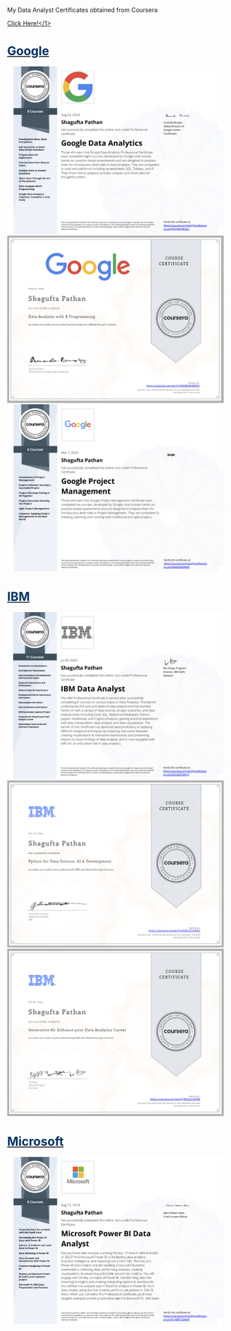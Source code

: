 My Data Analyst Certificates obtained from Coursera

<a href= "https://shaguftapathan.github.io/Certifications/">Click Here!</1>

# <span style="color:#003366;">Google</span>

![](/Google_DA/Google_Data_Anlytics.png)
![](/Google_DA/Google_R.png)
![](/Google_PM/Google_PM.png)
  
# <span style="color:#003366;">IBM</span>

![](/IBM_DA/IBM_DA.png)
![](/IBM_DA/IBM_Python.png)
![](/IBM_DA/IBM_AI.png)

# <span style="color:#003366;">Microsoft</span>

![](/Microsoft/Microsoft_BI.png)

